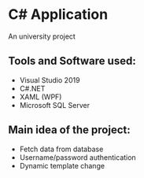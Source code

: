 C# Application
======================
An university project


Tools and Software used:
------------------------
-   Visual Studio 2019
-   C#.NET
-   XAML (WPF)
-   Microsoft SQL Server


Main idea of the project:
-------------------------
-   Fetch data from database
-   Username/password authentication
-   Dynamic template change
